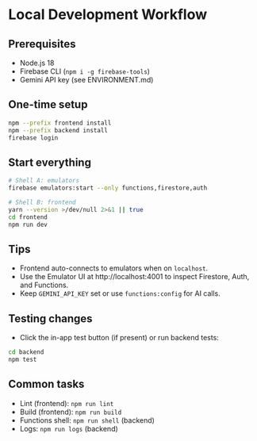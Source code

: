 # Local Development Workflow

## Prerequisites
- Node.js 18
- Firebase CLI (`npm i -g firebase-tools`)
- Gemini API key (see ENVIRONMENT.md)

## One-time setup
```bash
npm --prefix frontend install
npm --prefix backend install
firebase login
```

## Start everything
```bash
# Shell A: emulators
firebase emulators:start --only functions,firestore,auth

# Shell B: frontend
yarn --version >/dev/null 2>&1 || true
cd frontend
npm run dev
```

## Tips
- Frontend auto-connects to emulators when on `localhost`.
- Use the Emulator UI at http://localhost:4001 to inspect Firestore, Auth, and Functions.
- Keep `GEMINI_API_KEY` set or use `functions:config` for AI calls.

## Testing changes
- Click the in-app test button (if present) or run backend tests:
```bash
cd backend
npm test
```

## Common tasks
- Lint (frontend): `npm run lint`
- Build (frontend): `npm run build`
- Functions shell: `npm run shell` (backend)
- Logs: `npm run logs` (backend)
